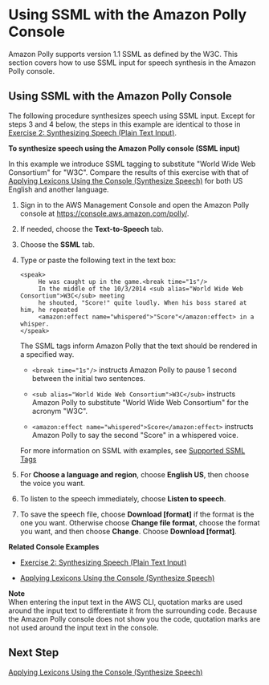 # Using SSML with the Amazon Polly Console<a name="ssml-to-speech-console"></a>

Amazon Polly supports version 1\.1 SSML as defined by the W3C\. This section covers how to use SSML input for speech synthesis in the Amazon Polly console\.

## Using SSML with the Amazon Polly Console<a name="ssml-console-exercise"></a>

The following procedure synthesizes speech using SSML input\. Except for steps 3 and 4 below, the steps in this example are identical to those in [Exercise 2: Synthesizing Speech \(Plain Text Input\)](getting-started-console.md#plain-text-to-speech-console)\.

**To synthesize speech using the Amazon Polly console \(SSML input\)**

In this example we introduce SSML tagging to substitute "World Wide Web Consortium" for "W3C"\. Compare the results of this exercise with that of [Applying Lexicons Using the Console \(Synthesize Speech\)](managing-lexicons-console.md#managing-lexicons-console-synthesize-speech) for both US English and another language\.

1. Sign in to the AWS Management Console and open the Amazon Polly console at [https://console\.aws\.amazon\.com/polly/](https://console.aws.amazon.com/polly/)\.

1. If needed, choose the **Text\-to\-Speech** tab\. 

1. Choose the **SSML** tab\.

1. Type or paste the following text in the text box: 

   ```
   <speak>
        He was caught up in the game.<break time="1s"/> 
        In the middle of the 10/3/2014 <sub alias="World Wide Web Consortium">W3C</sub> meeting 
        he shouted, "Score!" quite loudly. When his boss stared at him, he repeated 
        <amazon:effect name="whispered">"Score"</amazon:effect> in a whisper.
   </speak>
   ```

   The SSML tags inform Amazon Polly that the text should be rendered in a specified way\.

   + `<break time="1s"/>` instructs Amazon Polly to pause 1 second between the initial two sentences\.

   + `<sub alias="World Wide Web Consortium">W3C</sub>` instructs Amazon Polly to substitute "World Wide Web Consortium" for the acronym "W3C"\.

   + `<amazon:effect name="whispered">Score</amazon:effect>` instructs Amazon Polly to say the second "Score" in a whispered voice\.

   For more information on SSML with examples, see [Supported SSML Tags](supported-ssml.md#supportedtags)

1. For **Choose a language and region**, choose **English US**, then choose the voice you want\.

1. To listen to the speech immediately, choose **Listen to speech**\.

1. To save the speech file, choose **Download \[format\]** if the format is the one you want\. Otherwise choose **Change file format**, choose the format you want, and then choose **Change**\. Choose **Download \[format\]**\. 

 **Related Console Examples** 

+ [Exercise 2: Synthesizing Speech \(Plain Text Input\)](getting-started-console.md#plain-text-to-speech-console)

+ [Applying Lexicons Using the Console \(Synthesize Speech\)](managing-lexicons-console.md#managing-lexicons-console-synthesize-speech)

**Note**  
When entering the input text in the AWS CLI, quotation marks are used around the input text to differentiate it from the surrounding code\. Because the Amazon Polly console does not show you the code, quotation marks are not used around the input text in the console\.

## Next Step<a name="ssml-console-next-step"></a>

[Applying Lexicons Using the Console \(Synthesize Speech\)](managing-lexicons-console.md#managing-lexicons-console-synthesize-speech)